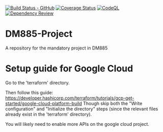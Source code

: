 [![Build Status - GitHub](https://github.com/TroelsLind/DM885-Project/workflows/Test/badge.svg)](https://github.com/TroelsLind/DM885-Project/actions?query=workflow%3ATest)
[![Coverage Status](https://coveralls.io/repos/github/TroelsLind/DM885-Project/badge.svg?branch=main)](https://coveralls.io/github/TroelsLind/DM885-Project?branch=main)
[![CodeQL](https://github.com/TroelsLind/DM885-Project/workflows/CodeQL/badge.svg)](https://github.com/TroelsLind/DM885-Project/actions?query=workflow%3ADependency+Review)
[![Dependency Review](https://github.com/TroelsLind/DM885-Project/workflows/Dependency%20Review/badge.svg)]()

# DM885-Project
A repository for the mandatory project in DM885


# Setup guide for Google Cloud


Go to the 'terraform' directory.

Then follow this guide:
https://developer.hashicorp.com/terraform/tutorials/gcp-get-started/google-cloud-platform-build
Though skip both the "Write configuration" and "Initialize the directory" steps (since the relevant files already exist in the 'terraform' directory).

You will likely need to enable more APIs on the google cloud project.

